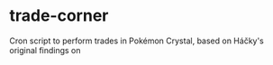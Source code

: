 # trade-corner

Cron script to perform trades in Pokémon Crystal, based on Háčky's original findings on